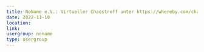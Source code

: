```yaml
---
title: NoName e.V.: Virtueller Chaostreff unter https://whereby.com/chaos-hd?roundedCornersOff
date: 2022-11-10
location: 
link: 
usergroup: noname
type: usergroup
---
```

